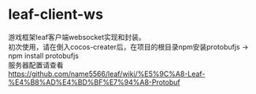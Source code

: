 # leaf-client-ws
游戏框架leaf客户端websocket实现和封装。<br>
初次使用，请在倒入cocos-creater后，在项目的根目录npm安装protobufjs -> npm install protobufjs<br> 
服务器配置请查看<br>https://github.com/name5566/leaf/wiki/%E5%9C%A8-Leaf-%E4%B8%AD%E4%BD%BF%E7%94%A8-Protobuf
